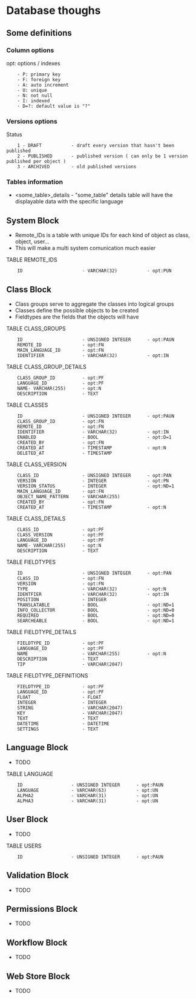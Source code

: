# Database thoughs

## Some definitions

### Column options
opt: options / indexes
```
	- P: primary key
	- F: foreign key
	- A: auto increment
	- U: unique
	- N: not null
	- I: indexed
	- D=?: default value is "?"
```

### Versions options
Status
```
	1 - DRAFT			- draft every version that hasn't been published
	2 - PUBLISHED		- published version ( can only be 1 version published per object )
	3 - ARCHIVED		- old published versions
```

### Tables information
* <some_table>_details - "some_table" details table will have the displayable data with the specific language

## System Block

* Remote_IDs is a table with unique IDs for each kind of object as class, object, user...
* This will make a multi system comunication much easier


TABLE REMOTE_IDS
```
	ID						- VARCHAR(32)			- opt:PUN
```

## Class Block

* Class groups serve to aggregate the classes into logical groups
* Classes define the possible objects to be created
* Fieldtypes are the fields that the objects will have

TABLE CLASS_GROUPS
```
	ID						- UNSIGNED INTEGER		- opt:PAUN
	REMOTE_ID				- opt:FN
	MAIN_LANGUAGE_ID		- opt:FN
	IDENTIFIER				- VARCHAR(32)			- opt:IN
```

TABLE CLASS_GROUP_DETAILS
```
	CLASS_GROUP_ID			- opt:PF
	LANGUAGE_ID				- opt:PF
	NAME- VARCHAR(255)		- opt:N
	DESCRIPTION				- TEXT
```

TABLE CLASSES
```
	ID						- UNSIGNED INTEGER		- opt:PAUN
	CLASS_GROUP_ID			- opt:FN
	REMOTE_ID				- opt:FN
	IDENTIFIER				- VARCHAR(32)			- opt:IN
	ENABLED					- BOOL					- opt:D=1
	CREATED_BY				- opt:FN
	CREATED_AT				- TIMESTAMP				- opt:N
	DELETED_AT				- TIMESTAMP
```

TABLE CLASS_VERSION
```
	CLASS_ID				- UNSIGNED INTEGER		- opt:PAN
	VERSION					- INTEGER				- opt:PN
	VERSION_STATUS			- INTEGER				- opt:ND=1
	MAIN_LANGUAGE_ID		- opt:FN
	OBJECT_NAME_PATTERN		- VARCHAR(255)
	CREATED_BY				- opt:FN
	CREATED_AT				- TIMESTAMP				- opt:N
```

TABLE CLASS_DETAILS
```
	CLASS_ID				- opt:PF
	CLASS_VERSION			- opt:PF
	LANGUAGE_ID				- opt:PF
	NAME- VARCHAR(255)		- opt:N
	DESCRIPTION				- TEXT
```

TABLE FIELDTYPES
```
	ID						- UNSIGNED INTEGER		- opt:PAN
	CLASS_ID				- opt:FN
	VERSION					- opt:FN
	TYPE					- VARCHAR(32)			- opt:N
	IDENTFIER				- VARCHAR(32)			- opt:IN
	POSITION				- INTEGER
	TRANSLATABLE			- BOOL					- opt:ND=1
	INFO_COLLECTOR			- BOOL					- opt:ND=0
	REQUIRED				- BOOL					- opt:ND=0
	SEARCHEABLE				- BOOL					- opt:ND=1
```

TABLE FIELDTYPE_DETAILS
```
	FIELDTYPE_ID			- opt:PF
	LANGUAGE_ID				- opt:PF
	NAME					- VARCHAR(255)			- opt:N
	DESCRIPTION				- TEXT
	TIP						- VARCHAR(2047)
```

TABLE FIELDTYPE_DEFINITIONS
```
	FIELDTYPE_ID			- opt:PF
	LANGUAGE_ID				- opt:PF
	FLOAT					- FLOAT
	INTEGER					- INTEGER
	STRING					- VARCHAR(2047)
	KEY						- VARCHAR(2047)
	TEXT					- TEXT
	DATETIME				- DATETIME
	SETTINGS				- TEXT
```

## Language Block
* TODO

TABLE LANGUAGE
```
	ID					- UNSIGNED INTEGER		- opt:PAUN
	LANGUAGE			- VARCHAR(63)			- opt:UN
	ALPHA2				- VARCHAR(31)			- opt:UN
	ALPHA3				- VARCHAR(31)			- opt:UN
```

## User Block
* TODO

TABLE USERS
```
	ID					- UNSIGNED INTEGER		- opt:PAUN
```

## Validation Block
* TODO

## Permissions Block
* TODO

## Workflow Block
* TODO

## Web Store Block
* TODO

